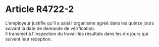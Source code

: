 # Article R4722-2

  
L'employeur justifie qu'il a saisi l'organisme agréé dans les quinze jours suivant la date de demande de vérification.   
Il transmet à l'inspection du travail les résultats dans les dix jours qui suivent leur réception.